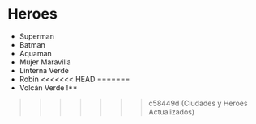 # Heroes

* Superman
* Batman
* Aquaman
* Mujer Maravilla
* Linterna Verde
* Robin
<<<<<<< HEAD
=======
* Volcán Verde !**
>>>>>>> c58449d (Ciudades y Heroes Actualizados)
